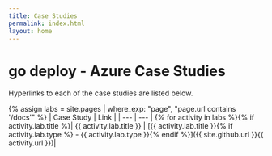 ```yaml
---
title: Case Studies
permalink: index.html
layout: home
---
```


# go deploy - Azure Case Studies

Hyperlinks to each of the case studies are listed below.

{% assign labs = site.pages | where_exp: "page", "page.url contains '/docs'" %}
| Case Study | Link |
| --- | --- |
{% for activity in labs  %}{% if activity.lab.title %}| {{ activity.lab.title }} | [{{ activity.lab.title }}{% if activity.lab.type %} - {{ activity.lab.type }}{% endif %}]({{ site.github.url }}{{ activity.url }})|
